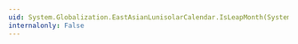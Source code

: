 ```yaml
---
uid: System.Globalization.EastAsianLunisolarCalendar.IsLeapMonth(System.Int32,System.Int32,System.Int32)
internalonly: False
---
```

